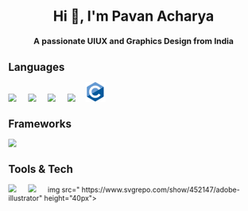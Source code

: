 <h1 align="center">Hi 👋, I'm Pavan Acharya</h1>
<h3 align="center">A passionate UIUX and Graphics Design from India</h3>

## Languages
<p align="center">
   
   <img src="https://www.svgrepo.com/show/349402/html5.svg" height="40px">&nbsp;&nbsp;&nbsp;&nbsp;&nbsp;
   <img src="https://www.svgrepo.com/show/349330/css3.svg"  height="40px">&nbsp;&nbsp;&nbsp;&nbsp;&nbsp;
   <img src="https://www.svgrepo.com/show/349419/javascript.svg" height="40px">&nbsp;&nbsp;&nbsp;&nbsp;&nbsp;
   <img src="https://www.svgrepo.com/show/374016/python.svg" height="40px">&nbsp;&nbsp;&nbsp;&nbsp;
   <img src="https://raw.githubusercontent.com/devicons/devicon/master/icons/c/c-original.svg" height="40px">&nbsp;&nbsp;&nbsp;&nbsp;&nbsp;
</p>

## Frameworks
<p align="left">
   
   <img src="https://www.svgrepo.com/show/355190/reactjs.svg" height="40px">&nbsp;&nbsp;&nbsp;&nbsp;&nbsp;
</p>

## Tools & Tech
<p align="left">
   <img src="https://www.svgrepo.com/show/452202/figma.svg" height="40px">&nbsp;&nbsp;&nbsp;&nbsp;&nbsp;
   <img src="https://www.svgrepo.com/show/452149/adobe-photoshop.svg"height="40px">&nbsp;&nbsp;&nbsp;&nbsp;&nbsp;
   img src="   https://www.svgrepo.com/show/452147/adobe-illustrator" height="40px">&nbsp;&nbsp;&nbsp;&nbsp;&nbsp;

</p>
